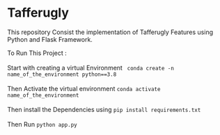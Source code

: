 # Tafferugly

This repository Consist the implementation of Tafferugly Features using Python and Flask Framework.

To Run This Project : <br/>
<br/>
Start with creating a virtual Environment ``` conda create -n name_of_the_environment python==3.8``` <br/>
<br/>
Then Activate the virtual environment ```conda activate name_of_the_environment``` <br/>
<br/>
Then install the Dependencies using ```pip install requirements.txt``` <br/>
<br/>
Then Run ```python app.py```
